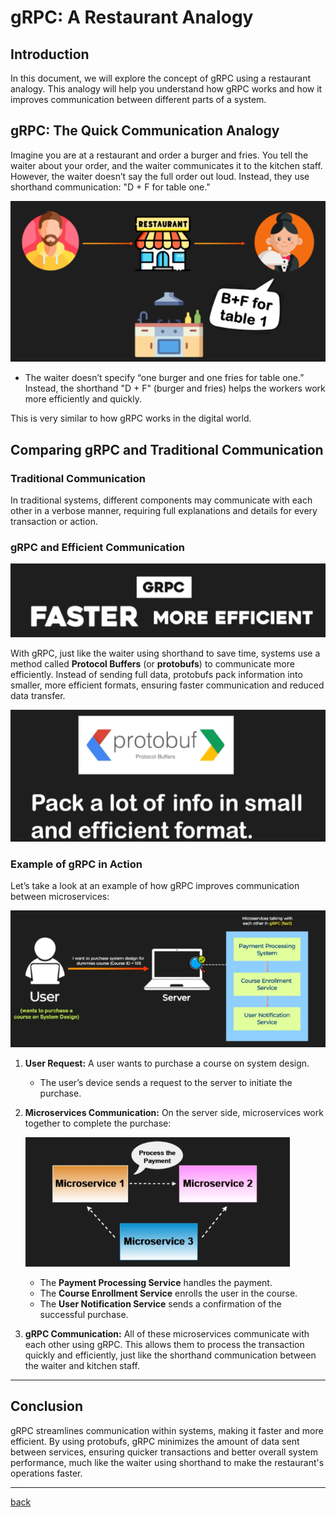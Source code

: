 # **gRPC: A Restaurant Analogy**

## **Introduction**

In this document, we will explore the concept of gRPC using a restaurant analogy. This analogy will help you understand how gRPC works and how it improves communication between different parts of a system.

## **gRPC: The Quick Communication Analogy**

Imagine you are at a restaurant and order a burger and fries. You tell the waiter about your order, and the waiter communicates it to the kitchen staff. However, the waiter doesn’t say the full order out loud. Instead, they use shorthand communication: "D \+ F for table one."

![09.png](img/09.png)

* The waiter doesn’t specify “one burger and one fries for table one.” Instead, the shorthand "D \+ F" (burger and fries) helps the workers work more efficiently and quickly.

This is very similar to how gRPC works in the digital world.

## **Comparing gRPC and Traditional Communication**

### **Traditional Communication**

In traditional systems, different components may communicate with each other in a verbose manner, requiring full explanations and details for every transaction or action.

### **gRPC and Efficient Communication**

![10.png](img/10.png)

With gRPC, just like the waiter using shorthand to save time, systems use a method called **Protocol Buffers** (or **protobufs**) to communicate more efficiently. Instead of sending full data, protobufs pack information into smaller, more efficient formats, ensuring faster communication and reduced data transfer.

![11.png](img/11.png)

### **Example of gRPC in Action**

Let’s take a look at an example of how gRPC improves communication between microservices:

![12.png](img/12.png)

1. **User Request:** A user wants to purchase a course on system design.

   * The user’s device sends a request to the server to initiate the purchase.  
2. **Microservices Communication:** On the server side, microservices work together to complete the purchase:

   ![13.png](img/13.png)

   * The **Payment Processing Service** handles the payment.  
   * The **Course Enrollment Service** enrolls the user in the course.  
   * The **User Notification Service** sends a confirmation of the successful purchase.  
3. **gRPC Communication:** All of these microservices communicate with each other using gRPC. This allows them to process the transaction quickly and efficiently, just like the shorthand communication between the waiter and kitchen staff.

---
## **Conclusion**

gRPC streamlines communication within systems, making it faster and more efficient. By using protobufs, gRPC minimizes the amount of data sent between services, ensuring quicker transactions and better overall system performance, much like the waiter using shorthand to make the restaurant's operations faster.

---

[back](../README.md)